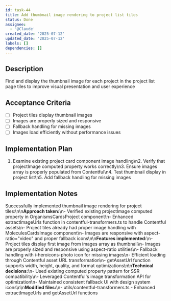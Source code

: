 ```yaml
---
id: task-44
title: Add thumbnail image rendering to project list tiles
status: Done
assignee:
  - '@Claude'
created_date: '2025-07-12'
updated_date: '2025-07-12'
labels: []
dependencies: []
---
```


## Description

Find and display the thumbnail image for each project in the project list page tiles to improve visual presentation and user experience

## Acceptance Criteria

- [ ] Project tiles display thumbnail images
- [ ] Images are properly sized and responsive
- [ ] Fallback handling for missing images
- [ ] Images load efficiently without performance issues
## Implementation Plan

1. Examine existing project card component image handling\n2. Verify that projectImage computed property works correctly\n3. Ensure images array is properly populated from Contentful\n4. Test thumbnail display in project list\n5. Add fallback handling for missing images

## Implementation Notes

Successfully implemented thumbnail image rendering for project tiles:\n\n**Approach taken:**\n- Verified existing projectImage computed property in OrganismsCardsProject component\n- Enhanced extractImageUrls function in contentful-transformers.ts to handle Contentful assets\n- Project tiles already had proper image handling with MoleculesCardsImage component\n- Images are responsive with aspect-ratio="video" and proper fallback icons\n\n**Features implemented:**\n- Project tiles display first image from images array as thumbnail\n- Images are properly sized and responsive using aspect-ratio utilities\n- Fallback handling with i-heroicons-photo icon for missing images\n- Efficient loading through Contentful asset URL transformation\n- getAssetUrl function supports width, height, quality, and format optimizations\n\n**Technical decisions:**\n- Used existing computed property pattern for SSR compatibility\n- Leveraged Contentful's image transformation API for optimization\n- Maintained consistent fallback UI with design system icons\n\n**Modified files:**\n- utils/contentful-transformers.ts - Enhanced extractImageUrls and getAssetUrl functions
